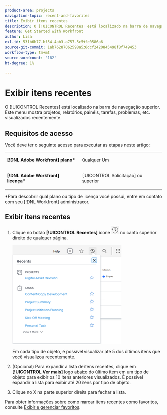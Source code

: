 ```yaml
---
product-area: projects
navigation-topic: recent-and-favorites
title: Exibir itens recentes
description: O [!UICONTROL Recentes] está localizado na barra de navegação superior. Este menu mostra projetos, relatórios, painéis, tarefas, problemas, etc. visualizados recentemente.
feature: Get Started with Workfront
author: Lisa
exl-id: 531b6b77-bf54-4ab3-a757-5c59fc0586a6
source-git-commit: 1ab76287062598a526dcf2420845498f8f749453
workflow-type: tm+mt
source-wordcount: '182'
ht-degree: 1%

---
```


# Exibir itens recentes

O [!UICONTROL Recentes] está localizado na barra de navegação superior. Este menu mostra projetos, relatórios, painéis, tarefas, problemas, etc. visualizados recentemente.

## Requisitos de acesso

Você deve ter o seguinte acesso para executar as etapas neste artigo:

<table style="table-layout:auto"> 
 <col> 
 </col> 
 <col> 
 </col> 
 <tbody> 
  <tr> 
   <td role="rowheader"><strong>[!DNL Adobe Workfront] plano*</strong></td> 
   <td> <p>Qualquer Um</p> </td> 
  </tr> 
  <tr> 
   <td role="rowheader"><strong>[!DNL Adobe Workfront] licença*</strong></td> 
   <td> <p>[!UICONTROL Solicitação] ou superior</p> </td> 
  </tr> 
 </tbody> 
</table>

&#42;Para descobrir qual plano ou tipo de licença você possui, entre em contato com seu [!DNL Workfront] administrador.

## Exibir itens recentes

1. Clique no botão **[!UICONTROL Recentes]** ícone ![[!UICONTROL Recentes]](assets/recents-icon-40x43.png) no canto superior direito de qualquer página.

   ![Lista de Recentes](assets/recents-list-2022-350x319.png)

   Em cada tipo de objeto, é possível visualizar até 5 dos últimos itens que você visualizou recentemente.

1. (Opcional) Para expandir a lista de itens recentes, clique em **[!UICONTROL Ver mais]** logo abaixo do último item em um tipo de objeto para exibir os 10 itens anteriores visualizados. É possível expandir a lista para exibir até 20 itens por tipo de objeto.
1. Clique no X na parte superior direita para fechar a lista.

Para obter informações sobre como marcar itens recentes como favoritos, consulte [Exibir e gerenciar favoritos](../../../workfront-basics/navigate-workfront/recent-and-favorites/view-and-manage-favorites.md).
